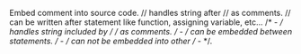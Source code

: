 Embed comment into source code. 
// handles string after // as comments. 
// can be written after statement like function, assigning variable, etc...
/* - */ handles string included by /* */ as comments. 
/* - */ can be embedded between statements. 
/* - */ can not be embedded into other /* - */. 
